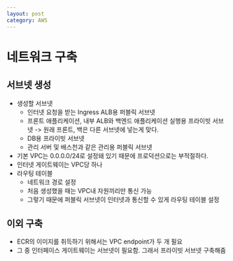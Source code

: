 ```yaml
---
layout: post
category: AWS
---
```

# 네트워크 구축
## 서브넷 생성
- 생성할 서브넷
    - 인터넷 요청을 받는 Ingress ALB용 퍼블릭 서브넷
    - 프론트 애플리케이션, 내부 ALB와 백엔드 애플리케이션 실행용 프라이빗 서브넷 -> 원래 프론트, 백은 다른 서브넷에 넣는게 맞다.
    - DB용 프라이빗 서브넷
    - 관리 서버 및 배스천과 같은 관리용 퍼블릭 서브넷
- 기본 VPC는 0.0.0.0/24로 설정돼 있기 때문에 프로덕션으로는 부적절하다.
- 인터넷 게이트웨이는 VPC당 하나
- 라우팅 테이블
    - 네트워크 경로 설정
    - 처음 생성했을 때는 VPC내 자원끼리만 통신 가능
    - 그렇기 때문에 퍼블릭 서브넷이 인터넷과 통신할 수 있게 라우팅 테이블 설정

## 이외 구축
- ECR의 이미지를 취득하기 위해서는 VPC endpoint가 두 개 필요
- 그 중 인터페이스 게이트웨이는 서브넷이 필요함. 그래서 프라이빗 서브넷 구축해줌